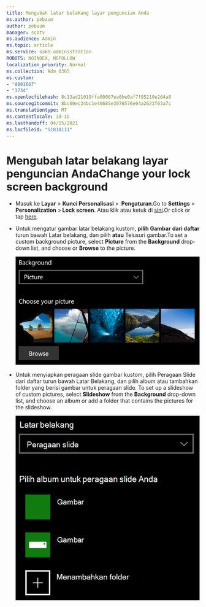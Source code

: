 ```yaml
---
title: Mengubah latar belakang layar penguncian Anda
ms.author: pebaum
author: pebaum
manager: scotv
ms.audience: Admin
ms.topic: article
ms.service: o365-administration
ROBOTS: NOINDEX, NOFOLLOW
localization_priority: Normal
ms.collection: Adm_O365
ms.custom:
- "9001667"
- "3734"
ms.openlocfilehash: 8c13ad21019ffa00067ea6be0af7f05210e264a8
ms.sourcegitcommit: 8bc60ec34bc1e40685e3976576e04a2623f63a7c
ms.translationtype: MT
ms.contentlocale: id-ID
ms.lasthandoff: 04/15/2021
ms.locfileid: "51818111"
---
```

# <a name="change-your-lock-screen-background"></a><span data-ttu-id="b80e7-102">Mengubah latar belakang layar penguncian Anda</span><span class="sxs-lookup"><span data-stu-id="b80e7-102">Change your lock screen background</span></span>

- <span data-ttu-id="b80e7-103">Masuk ke **Layar**  >  **Kunci Personalisasi**  >  **Pengaturan**.</span><span class="sxs-lookup"><span data-stu-id="b80e7-103">Go to **Settings** > **Personalization** > **Lock screen**.</span></span> <span data-ttu-id="b80e7-104">Atau klik atau ketuk di [sini](ms-settings:lockscreen?activationSource=GetHelp).</span><span class="sxs-lookup"><span data-stu-id="b80e7-104">Or click or tap [here](ms-settings:lockscreen?activationSource=GetHelp).</span></span>

- <span data-ttu-id="b80e7-105">Untuk mengatur gambar latar belakang kustom, **pilih Gambar** **dari daftar** turun bawah Latar belakang, dan pilih **atau** Telusuri gambar.</span><span class="sxs-lookup"><span data-stu-id="b80e7-105">To set a custom background picture, select **Picture** from the **Background** drop-down list, and choose or **Browse** to the picture.</span></span>

  ![Mengatur gambar latar belakang kustom.](media/set-custom-background-pic.png)

- <span data-ttu-id="b80e7-107">Untuk menyiapkan peragaan slide  gambar kustom, pilih Peragaan Slide dari daftar turun bawah Latar Belakang, dan pilih album atau tambahkan folder yang berisi gambar untuk peragaan slide. </span><span class="sxs-lookup"><span data-stu-id="b80e7-107">To set up a slideshow of custom pictures, select **Slideshow** from the **Background** drop-down list, and choose an album or add a folder that contains the pictures for the slideshow.</span></span>

  ![Menyiapkan peragaan slide gambar kustom.](media/set-up-slideshow-background.png)
